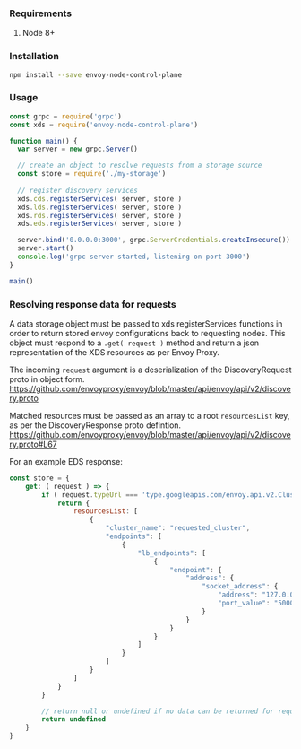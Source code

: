 ### Requirements

1. Node 8+

### Installation

```bash
npm install --save envoy-node-control-plane
```


### Usage

```js
const grpc = require('grpc')
const xds = require('envoy-node-control-plane')

function main() {
  var server = new grpc.Server()

  // create an object to resolve requests from a storage source
  const store = require('./my-storage')
  
  // register discovery services
  xds.cds.registerServices( server, store )
  xds.lds.registerServices( server, store )
  xds.rds.registerServices( server, store )
  xds.eds.registerServices( server, store )

  server.bind('0.0.0.0:3000', grpc.ServerCredentials.createInsecure())
  server.start()
  console.log('grpc server started, listening on port 3000')
}

main()
```

### Resolving response data for requests

A data storage object must be passed to xds registerServices functions in order to return stored envoy configurations back to requesting nodes.  This object must respond to a `.get( request )` method and return a json representation of the XDS resources as per Envoy Proxy.

The incoming `request` argument is a deserialization of the DiscoveryRequest proto in object form.  https://github.com/envoyproxy/envoy/blob/master/api/envoy/api/v2/discovery.proto

Matched resources must be passed as an array to a root `resourcesList` key, as per 
the DiscoveryResponse proto defintion.  https://github.com/envoyproxy/envoy/blob/master/api/envoy/api/v2/discovery.proto#L67

For an example EDS response:

```js
const store = {
    get: ( request ) => {
        if ( request.typeUrl === 'type.googleapis.com/envoy.api.v2.ClusterLoadAssignment' ) {
            return {
                resourcesList: [
                    {
                        "cluster_name": "requested_cluster",
                        "endpoints": [
                            {
                                "lb_endpoints": [
                                    {
                                        "endpoint": {
                                            "address": {
                                                "socket_address": {
                                                    "address": "127.0.0.1",
                                                    "port_value": "5000"
                                                }
                                            }
                                        }
                                    }
                                ]
                            }
                        ]
                    }
                ]
            }
        }

        // return null or undefined if no data can be returned for request
        return undefined
    }
}
```
